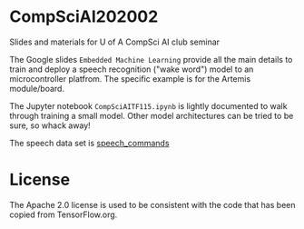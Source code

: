 # CompSciAI202002
Slides and materials for U of A CompSci AI club seminar

The Google slides `Embedded Machine Learning` provide all the main details to train and deploy a speech recognition ("wake word") model to an microcontroller platfrom. The specific example is for the Artemis module/board.

The Jupyter notebook `CompSciAITF115.ipynb` is lightly documented to walk through training a small model. Other model architectures can be tried to be sure, so whack away!

The speech data set is [speech_commands](https://www.kaggle.com/datasets/mok0na/speech-commands-v002)

# License
The Apache 2.0 license is used to be consistent with the code that has been copied from TensorFlow.org.
